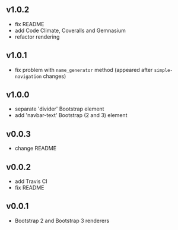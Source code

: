 ## v1.0.2

* fix README
* add Code Climate, Coveralls and Gemnasium
* refactor rendering


## v1.0.1

* fix problem with `name_generator` method (appeared after `simple-navigation` changes)


## v1.0.0

* separate 'divider' Bootstrap element
* add 'navbar-text' Bootstrap (2 and 3) element


## v0.0.3

* change README


## v0.0.2

* add Travis CI
* fix README


## v0.0.1

* Bootstrap 2 and Bootstrap 3 renderers

